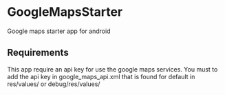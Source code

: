 # GoogleMapsStarter
Google maps starter app for android

## Requirements
This app require an api key for use the google maps services.
You must to add the api key in google_maps_api.xml that is found for default in res/values/ or debug/res/values/ 
